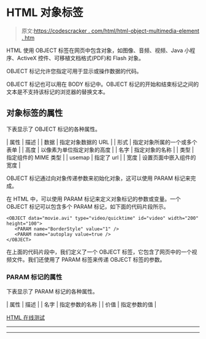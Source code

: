 # HTML 对象标签

> 原文:[https://codescracker . com/html/html-object-multimedia-element . htm](https://codescracker.com/html/html-object-multimedia-element.htm)

HTML 使用 OBJECT 标签在网页中包含对象，如图像、音频、视频、Java 小程序、ActiveX 控件、可移植文档格式(PDF)和 Flash 对象。

OBJECT 标记允许您指定可用于显示或操作数据的代码。

OBJECT 标记也可以用在 BODY 标记中。OBJECT 标记的开始和结束标记之间的文本是不支持该标记的浏览器的替换文本。

## 对象标签的属性

下表显示了 OBJECT 标记的各种属性。

| 属性 | 描述 |
| 数据 | 指定对象数据的 URL |
| 形式 | 指定对象所属的一个或多个表单 |
| 高度 | 以像素为单位指定对象的高度 |
| 名字 | 指定对象的名称 |
| 类型 | 指定组件的 MIME 类型 |
| usemap | 指定了 url |
| 宽度 | 设置页面中嵌入组件的宽度 |

OBJECT 标记通过向对象传递参数来初始化对象，这可以使用 PARAM 标记来完成。

在 HTML 中，可以使用 PARAM 标记来定义对象标记的参数或变量。一个 OBJECT 标记可以包含多个 PARAM 标记，如下面的代码片段所示。

```
<OBJECT data="movie.avi" type="video/quicktime" id="video" width="200" height="100">
   <PARAM name="BorderStyle" value="1" />
   <PARAM name="autoplay value=true />
</OBJECT>
```

在上面的代码片段中，我们定义了一个 OBJECT 标签，它包含了网页中的一个视频文件。我们还使用了 PARAM 标签来传递 OBJECT 标签的参数。

### PARAM 标记的属性

下表显示了 PARAM 标记的各种属性。

| 属性 | 描述 |
| 名字 | 指定参数的名称 |
| 价值 | 指定参数的值 |

[HTML 在线测试](/exam/showtest.php?subid=4)

* * *

* * *